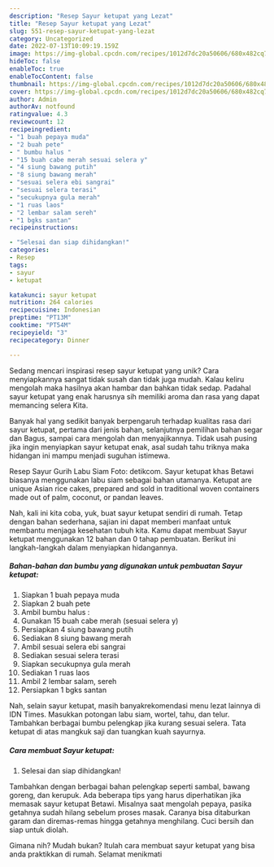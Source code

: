 ```yaml
---
description: "Resep Sayur ketupat yang Lezat"
title: "Resep Sayur ketupat yang Lezat"
slug: 551-resep-sayur-ketupat-yang-lezat
category: Uncategorized
date: 2022-07-13T10:09:19.159Z
image: https://img-global.cpcdn.com/recipes/1012d7dc20a50606/680x482cq70/sayur-ketupat-foto-resep-utama.jpg
hideToc: false
enableToc: true
enableTocContent: false
thumbnail: https://img-global.cpcdn.com/recipes/1012d7dc20a50606/680x482cq70/sayur-ketupat-foto-resep-utama.jpg
cover: https://img-global.cpcdn.com/recipes/1012d7dc20a50606/680x482cq70/sayur-ketupat-foto-resep-utama.jpg
author: Admin
authorAv: notfound
ratingvalue: 4.3
reviewcount: 12
recipeingredient:
- "1 buah pepaya muda"
- "2 buah pete"
- " bumbu halus "
- "15 buah cabe merah sesuai selera y"
- "4 siung bawang putih"
- "8 siung bawang merah"
- "sesuai selera ebi sangrai"
- "sesuai selera terasi"
- "secukupnya gula merah"
- "1 ruas laos"
- "2 lembar salam sereh"
- "1 bgks santan"
recipeinstructions:

- "Selesai dan siap dihidangkan!"
categories:
- Resep
tags:
- sayur
- ketupat

katakunci: sayur ketupat 
nutrition: 264 calories
recipecuisine: Indonesian
preptime: "PT13M"
cooktime: "PT54M"
recipeyield: "3"
recipecategory: Dinner

---
```





Sedang mencari inspirasi resep sayur ketupat yang unik? Cara menyiapkannya sangat tidak susah dan tidak juga mudah. Kalau keliru mengolah maka hasilnya akan hambar dan bahkan tidak sedap. Padahal sayur ketupat yang enak harusnya sih memiliki aroma dan rasa yang dapat memancing selera Kita.





Banyak hal yang sedikit banyak berpengaruh terhadap kualitas rasa dari sayur ketupat, pertama dari jenis bahan, selanjutnya pemilihan bahan segar dan Bagus, sampai cara mengolah dan menyajikannya. Tidak usah pusing jika ingin menyiapkan sayur ketupat enak,      asal sudah tahu triknya maka hidangan ini mampu menjadi suguhan istimewa.














Resep Sayur Gurih Labu Siam Foto: detikcom. Sayur ketupat khas Betawi biasanya menggunakan labu siam sebagai bahan utamanya. Ketupat are unique Asian rice cakes, prepared and sold in traditional woven containers made out of palm, coconut, or pandan leaves.






Nah, kali ini kita coba, yuk, buat sayur ketupat sendiri di rumah. Tetap dengan bahan sederhana, sajian ini dapat memberi manfaat untuk membantu menjaga kesehatan tubuh kita. Kamu dapat membuat Sayur ketupat menggunakan 12 bahan dan 0 tahap pembuatan. Berikut ini langkah-langkah dalam menyiapkan hidangannya.

<!--inarticleads1-->

##### Bahan-bahan dan bumbu yang digunakan untuk pembuatan Sayur ketupat:

1. Siapkan 1 buah pepaya muda
1. Siapkan 2 buah pete
1. Ambil  bumbu halus :
1. Gunakan 15 buah cabe merah (sesuai selera y)
1. Persiapkan 4 siung bawang putih
1. Sediakan 8 siung bawang merah
1. Ambil sesuai selera ebi sangrai
1. Sediakan sesuai selera terasi
1. Siapkan secukupnya gula merah
1. Sediakan 1 ruas laos
1. Ambil 2 lembar salam, sereh
1. Persiapkan 1 bgks santan


Nah, selain sayur ketupat, masih banyakrekomendasi menu lezat lainnya di IDN Times. Masukkan potongan labu siam, wortel, tahu, dan telur. Tambahkan berbagai bumbu pelengkap jika kurang sesuai selera. Tata ketupat di atas mangkuk saji dan tuangkan kuah sayurnya. 

<!--inarticleads2-->

##### Cara membuat Sayur ketupat:


1. Selesai dan siap dihidangkan!

Tambahkan dengan berbagai bahan pelengkap seperti sambal, bawang goreng, dan kerupuk. Ada beberapa tips yang harus diperhatikan jika memasak sayur ketupat Betawi. Misalnya saat mengolah pepaya, pasika getahnya sudah hilang sebelum proses masak. Caranya bisa ditaburkan garam dan diremas-remas hingga getahnya menghilang. Cuci bersih dan siap untuk diolah. 

Gimana nih? Mudah bukan? Itulah cara membuat sayur ketupat yang bisa anda praktikkan di rumah. Selamat menikmati
